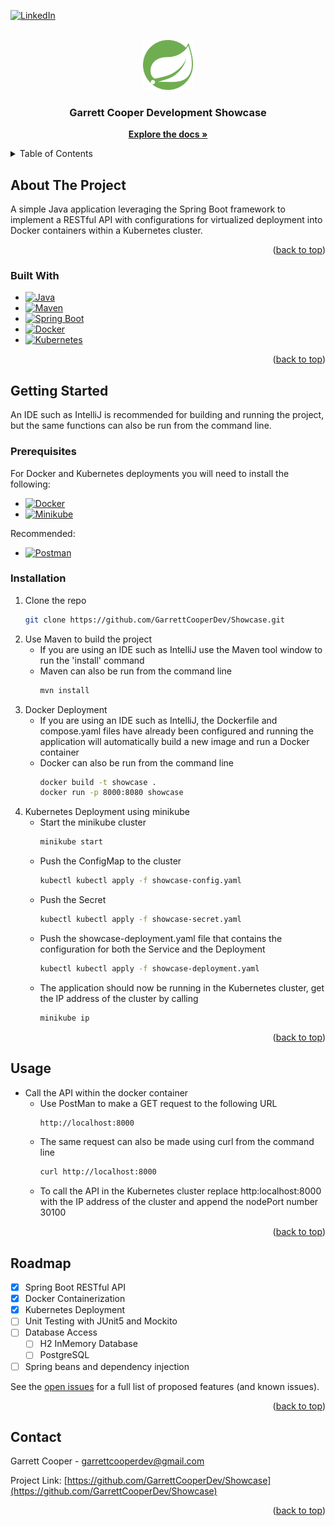 <a name="readme-top"></a>

[![LinkedIn][linkedin-shield]][linkedin-url]

<!-- PROJECT LOGO -->
<br />
<div align="center">
  <a href="https://github.com/GarrettCooperDev/Showcase">
    <img src="images/spring-icon.png" alt="Logo" width="80" height="80">
  </a>

<h3 align="center">Garrett Cooper Development Showcase</h3>

  <p align="center">
    <a href="https://github.com/GarrettCooperDev/Showcase"><strong>Explore the docs »</strong></a>
  </p>
</div>



<!-- TABLE OF CONTENTS -->
<details>
  <summary>Table of Contents</summary>
  <ol>
    <li>
      <a href="#about-the-project">About The Project</a>
      <ul>
        <li><a href="#built-with">Built With</a></li>
      </ul>
    </li>
    <li>
      <a href="#getting-started">Getting Started</a>
      <ul>
        <li><a href="#prerequisites">Prerequisites</a></li>
        <li><a href="#installation">Installation</a></li>
      </ul>
    </li>
    <li><a href="#usage">Usage</a></li>
    <li><a href="#roadmap">Roadmap</a></li>
    <li><a href="#contact">Contact</a></li>
  </ol>
</details>



<!-- ABOUT THE PROJECT -->
## About The Project

A simple Java application leveraging the Spring Boot framework to implement a RESTful API with configurations for virtualized deployment into Docker containers within a Kubernetes cluster.

<p align="right">(<a href="#readme-top">back to top</a>)</p>

### Built With
* [![Java][java-shield]][java-url]
* [![Maven][maven-shield]][maven-url]
* [![Spring Boot][springboot-shield]][springboot-url]
* [![Docker][docker-shield]][docker-url]
* [![Kubernetes][kubernetes-shield]][kubernetes-url]

<p align="right">(<a href="#readme-top">back to top</a>)</p>



<!-- GETTING STARTED -->
## Getting Started

An IDE such as IntelliJ is recommended for building and running the project, but the same functions can also be run from the command line.

### Prerequisites

For Docker and Kubernetes deployments you will need to install the following:
* [![Docker][docker-shield]][docker-url]
* [![Minikube][minikube-shield]][minikube-install-url]

Recommended:
* [![Postman][postman-shield]][postman-url]

### Installation

1. Clone the repo
   ```sh
   git clone https://github.com/GarrettCooperDev/Showcase.git
   ```
2. Use Maven to build the project
   - If you are using an IDE such as IntelliJ use the Maven tool window to run the 'install' command
   - Maven can also be run from the command line
     ```sh
     mvn install
     ```
3. Docker Deployment
    - If you are using an IDE such as IntelliJ, the Dockerfile and compose.yaml files have already been configured 
      and running the application will automatically build a new image and run a Docker container
    - Docker can also be run from the command line
      ```sh
      docker build -t showcase .
      docker run -p 8000:8080 showcase
      ```
4. Kubernetes Deployment using minikube
    - Start the minikube cluster
      ```sh
      minikube start
      ```
    - Push the ConfigMap to the cluster
      ```sh 
      kubectl kubectl apply -f showcase-config.yaml
      ```
    - Push the Secret
      ```sh
      kubectl kubectl apply -f showcase-secret.yaml
      ```
   - Push the showcase-deployment.yaml file that contains the configuration for both the Service and the Deployment
     ```sh
     kubectl kubectl apply -f showcase-deployment.yaml
     ```
   - The application should now be running in the Kubernetes cluster, get the IP address of the cluster by calling
     ```sh
     minikube ip        
     ```

<p align="right">(<a href="#readme-top">back to top</a>)</p>



<!-- USAGE EXAMPLES -->
## Usage

- Call the API within the docker container
    - Use PostMan to make a GET request to the following URL
      ```sh
      http://localhost:8000
      ```
    - The same request can also be made using curl from the command line
      ```sh
      curl http://localhost:8000
      ```
    - To call the API in the Kubernetes cluster replace http:localhost:8000 with the IP address of the cluster 
      and append the nodePort number 30100

<p align="right">(<a href="#readme-top">back to top</a>)</p>



<!-- ROADMAP -->
## Roadmap

- [x] Spring Boot RESTful API
- [x] Docker Containerization
- [x] Kubernetes Deployment
- [ ] Unit Testing with JUnit5 and Mockito
- [ ] Database Access
  - [ ] H2 InMemory Database
  - [ ] PostgreSQL
- [ ] Spring beans and dependency injection

See the [open issues](https://github.com/GarrettCooperDev/Showcase/issues) for a full list of proposed features (and known issues).

<p align="right">(<a href="#readme-top">back to top</a>)</p>

<!-- CONTACT -->
## Contact

Garrett Cooper - garrettcooperdev@gmail.com

Project Link: [https://github.com/GarrettCooperDev/Showcase](https://github.com/GarrettCooperDev/Showcase)

<p align="right">(<a href="#readme-top">back to top</a>)</p>


<!-- MARKDOWN LINKS & IMAGES -->
<!-- https://www.markdownguide.org/basic-syntax/#reference-style-links -->
[minikube-shield]: https://img.shields.io/badge/Minikube-Minikube
[minikube-install-url]: https://minikube.sigs.k8s.io/docs/start/?arch=%2Fmacos%2Fx86-64%2Fstable%2Fbinary+download
[springboot-shield]: https://img.shields.io/badge/SpringBoot-6DB33F?style=flat-square&logo=Spring&logoColor=white
[springboot-url]: https://spring.io/projects/spring-boot
[docker-shield]: https://img.shields.io/badge/docker-%230db7ed.svg?style=for-the-badge&logo=docker&logoColor=white
[docker-url]: https://docs.docker.com/engine/install/
[kubernetes-shield]: https://img.shields.io/badge/kubernetes-%23326ce5.svg?style=for-the-badge&logo=kubernetes&logoColor=white 
[kubernetes-url]: https://kubernetes.io/docs/setup/
[maven-shield]: https://img.shields.io/badge/Apache%20Maven-C71A36?style=for-the-badge&logo=Apache%20Maven&logoColor=white
[maven-url]: https://maven.apache.org/install.html
[java-shield]: https://img.shields.io/badge/java-%23ED8B00.svg?style=for-the-badge&logo=openjdk&logoColor=white
[java-url]: https://www.java.com/en/
[linkedin-shield]: https://img.shields.io/badge/-LinkedIn-black.svg?style=for-the-badge&logo=linkedin&colorB=555
[linkedin-url]: https://www.linkedin.com/in/garrettcooper94
[postman-shield]: https://img.shields.io/badge/Postman-FF6C37?style=for-the-badge&logo=postman&logoColor=white
[postman-url]: https://www.postman.com/downloads/
